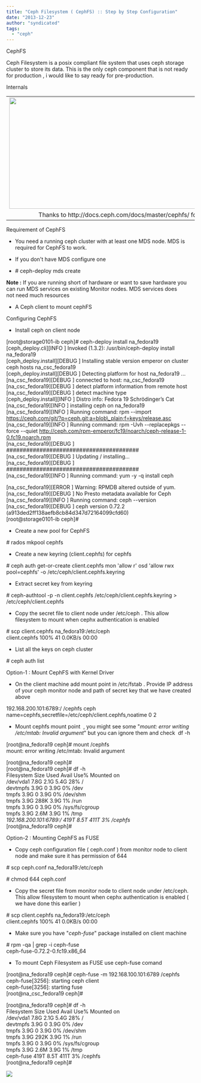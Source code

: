 ```yaml
---
title: "Ceph Filesystem ( CephFS) :: Step by Step Configuration"
date: "2013-12-23"
author: "syndicated"
tags: 
  - "ceph"
---
```


  
CephFS   
  
Ceph Filesystem is a posix compliant file system that uses ceph storage cluster to store its data. This is the only ceph component that is not ready for production , i would like to say ready for pre-production.  
  
  
Internals   

<table align="center" cellpadding="0" cellspacing="0" class="tr-caption-container" style="margin-left: auto; margin-right: auto; text-align: center;"><tbody><tr><td style="text-align: center;"><a href="http://docs.ceph.com/docs/master/_images/ditaa-b5a320fc160057a1a7da010b4215489fa66de242.png" imageanchor="1" style="margin-left: auto; margin-right: auto;"><img border="0" src="images/ditaa-b5a320fc160057a1a7da010b4215489fa66de242.png" height="297" width="640"></a></td></tr><tr><td class="tr-caption" style="text-align: center;">Thanks to&nbsp;http://docs.ceph.com/docs/master/cephfs/ for Image&nbsp;</td></tr></tbody></table>

  
Requirement of CephFS  
  
  

- You need a running ceph cluster with at least one MDS node. MDS is required for CephFS to work.
- If you don't have MDS configure one

- \# ceph-deploy mds create <MDS-NODE-ADDRESS>

**Note :** If you are running short of hardware or want to save hardware you can run MDS services on existing Monitor nodes. MDS services does not need much resources

- A Ceph client to mount cephFS

  

Configuring CephFS

- Install ceph on client node

\[root@storage0101-ib ceph\]# ceph-deploy install na\_fedora19  
\[ceph\_deploy.cli\]\[INFO  \] Invoked (1.3.2): /usr/bin/ceph-deploy install na\_fedora19  
\[ceph\_deploy.install\]\[DEBUG \] Installing stable version emperor on cluster ceph hosts na\_csc\_fedora19  
\[ceph\_deploy.install\]\[DEBUG \] Detecting platform for host na\_fedora19 ...  
\[na\_csc\_fedora19\]\[DEBUG \] connected to host: na\_csc\_fedora19  
\[na\_csc\_fedora19\]\[DEBUG \] detect platform information from remote host  
\[na\_csc\_fedora19\]\[DEBUG \] detect machine type  
\[ceph\_deploy.install\]\[INFO  \] Distro info: Fedora 19 Schrödinger’s Cat  
\[na\_csc\_fedora19\]\[INFO  \] installing ceph on na\_fedora19  
\[na\_csc\_fedora19\]\[INFO  \] Running command: rpm --import https://ceph.com/git/?p=ceph.git;a=blob\_plain;f=keys/release.asc  
\[na\_csc\_fedora19\]\[INFO  \] Running command: rpm -Uvh --replacepkgs --force --quiet http://ceph.com/rpm-emperor/fc19/noarch/ceph-release-1-0.fc19.noarch.rpm  
\[na\_csc\_fedora19\]\[DEBUG \] ########################################  
\[na\_csc\_fedora19\]\[DEBUG \] Updating / installing...  
\[na\_csc\_fedora19\]\[DEBUG \] ########################################  
\[na\_csc\_fedora19\]\[INFO  \] Running command: yum -y -q install ceph  
  
\[na\_csc\_fedora19\]\[ERROR \] Warning: RPMDB altered outside of yum.  
\[na\_csc\_fedora19\]\[DEBUG \] No Presto metadata available for Ceph  
\[na\_csc\_fedora19\]\[INFO  \] Running command: ceph --version  
\[na\_csc\_fedora19\]\[DEBUG \] ceph version 0.72.2 (a913ded2ff138aefb8cb84d347d72164099cfd60)  
\[root@storage0101-ib ceph\]#

- Create a new pool for CephFS

\# rados mkpool cephfs

- Create a new keyring (client.cephfs) for cephfs 

\# ceph auth get-or-create client.cephfs mon 'allow r' osd 'allow rwx pool=cephfs' -o /etc/ceph/client.cephfs.keyring

- Extract secret key from keyring

\# ceph-authtool -p -n client.cephfs /etc/ceph/client.cephfs.keyring > /etc/ceph/client.cephfs

- Copy the secret file to client node under /etc/ceph . This allow filesystem to mount when cephx authentication is enabled

\# scp client.cephfs na\_fedora19:/etc/ceph  
client.cephfs                                                                100%   41     0.0KB/s   00:00

- List all the keys on ceph cluster

\# ceph auth list 

  
  
Option-1 : Mount CephFS with Kernel Driver  
  
  

- On the client machine add mount point in /etc/fstab . Provide IP address of your ceph monitor node and path of secret key that we have created above

192.168.200.101:6789:/ /cephfs ceph name=cephfs,secretfile=/etc/ceph/client.cephfs,noatime 0 2 

- Mount cephfs mount point  , you might see some "_mount: error writing /etc/mtab: Invalid argument_" but you can ignore them and check  df -h

\[root@na\_fedora19 ceph\]# mount /cephfs  
mount: error writing /etc/mtab: Invalid argument  
  
\[root@na\_fedora19 ceph\]#  
\[root@na\_fedora19 ceph\]# df -h  
Filesystem              Size  Used Avail Use% Mounted on  
/dev/vda1               7.8G  2.1G  5.4G  28% /  
devtmpfs                3.9G     0  3.9G   0% /dev  
tmpfs                   3.9G     0  3.9G   0% /dev/shm  
tmpfs                   3.9G  288K  3.9G   1% /run  
tmpfs                   3.9G     0  3.9G   0% /sys/fs/cgroup  
tmpfs                   3.9G  2.6M  3.9G   1% /tmp  
_192.168.200.101:6789:/  419T  8.5T  411T   3% /cephfs_  
\[root@na\_fedora19 ceph\]#

  
Option-2 : Mounting CephFS as FUSE  

- Copy ceph configuration file ( ceph.conf ) from monitor node to client node and make sure it has permission of 644

\# scp ceph.conf na\_fedora19:/etc/ceph

\# chmod 644 ceph.conf

- Copy the secret file from monitor node to client node under /etc/ceph. This allow filesystem to mount when cephx authentication is enabled ( we have done this earlier )

\# scp client.cephfs na\_fedora19:/etc/ceph  
client.cephfs                                                                100%   41     0.0KB/s   00:00

- Make sure you have "_ceph-fuse_" package installed on client machine

\# rpm -qa | grep -i ceph-fuse  
ceph-fuse-0.72.2-0.fc19.x86\_64 

- To mount Ceph Filesystem as FUSE use ceph-fuse comand 

\[root@na\_fedora19 ceph\]# ceph-fuse -m 192.168.100.101:6789  /cephfs  
ceph-fuse\[3256\]: starting ceph client  
ceph-fuse\[3256\]: starting fuse  
\[root@na\_csc\_fedora19 ceph\]#  
  
\[root@na\_fedora19 ceph\]# df -h  
Filesystem      Size  Used Avail Use% Mounted on  
/dev/vda1       7.8G  2.1G  5.4G  28% /  
devtmpfs        3.9G     0  3.9G   0% /dev  
tmpfs           3.9G     0  3.9G   0% /dev/shm  
tmpfs           3.9G  292K  3.9G   1% /run  
tmpfs           3.9G     0  3.9G   0% /sys/fs/cgroup  
tmpfs           3.9G  2.6M  3.9G   1% /tmp  
ceph-fuse       419T  8.5T  411T   3% /cephfs  
\[root@na\_fedora19 ceph\]#

  
  
  

![](http://feeds.feedburner.com/~r/CephStorageNextBigThing/~4/8AmTd5XBIcU)
